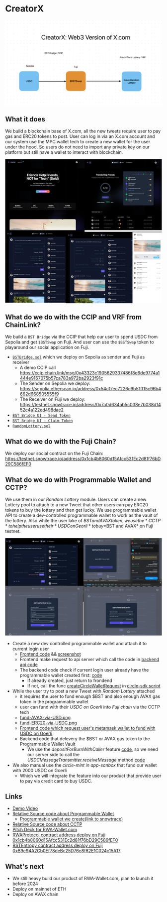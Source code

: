 # CreatorX

![product Logic](https://raw.githubusercontent.com/HelloRWA/CreatorX/main/main.png)

## What it does

We build a blockchain base of X.com, all the new tweets require user to pay gas and ERC20 tokens to post.
User can log in via an X.com account and our system use the MPC wallet tech to create a new wallet for the user under the hood. So users do not need to import any private key on our platform but still have a wallet to interact with blockchain.

![product screenshot](https://raw.githubusercontent.com/HelloRWA/CreatorX/main/screenshot-1.jpg)

## What do we do with the CCIP and VRF from ChainLink?

We build a `BST Bridge` via the CCIP that help our user to spend USDC from Sepolia and get `$BSTSwap` on Fuji.
And user can use the `$BSTSwap` token to playaround our social application on Fuji.

* [`BSTBridge.sol`](https://github.com/HelloRWA/CreatorX/blob/main/ccip/BSTBridge.sol) which we deploy on Sepolia as sender and Fuji as receiver
  * A demo CCIP call <https://ccip.chain.link/msg/0x43323c1905629337486f8e6de9774a1444e9167075b57ca783a972ba2923f91c>
  * The Sender on Sepolia we deploy: <https://sepolia.etherscan.io/address/0x54c17ec7226c9b51ff15c96b4662d668505555f9>
  * The Receiver on Fuji we deploy: <https://testnet.snowtrace.io/address/0x7a0d634ab5c038e7b038d1452c4a122ed498dae2>
* [`BST Bridge UI - Send Token`](https://github.com/HelloRWA/CreatorX/blob/main/ccip/CCIP.vue)
* [`BST Bridge UI - Claim Token`](https://github.com/HelloRWA/CreatorX/blob/main/ccip/Claim.vue)
* [`RandomLottery.sol`](https://github.com/HelloRWA/CreatorX/blob/main/vrf/RandomLottery.sol)

## What do we do with the Fuji Chain?

We deploy our social contract on the Fuji Chain: <https://testnet.snowtrace.io/address/0x1cb4b8060d15Afcc531Ec2d81f76bD29C586fEF0>

## What do we do with Programmable Wallet and CCTP?

We use them in our *Random Lottery* module.
Users can create a new Lottery pool to attach to a new Tweet that other users can pay ERC20 tokens to buy the lottery and then get lucky.
We use programmable wallet API to create a dev-controlled programmable wallet to work as the vault of the lottery.
Also while the user lake of $BST and AVAX token, we use the *CCTP* to help the user use their *USDC on Georli* to buy *$BST and AVAX* on Fuji testnet.

![circle integrated screenshot](https://raw.githubusercontent.com/HelloRWA/CreatorX/main/screenshot-2.jpg)

* Create a new dev controlled programmable wallet and attach it to current login user
  * [Frontend code](https://github.com/HelloRWA/circle-programmable-wallets-cctp/blob/main/programmable-wallet/wallet.vue#L27-L34) && [screenshot](https://github.com/HelloRWA/CreatorX/blob/main/screenshot/programmable-wallet-for-lottery-vault.png)
  * Frontend make request to api server which call the code in [backend api code](https://github.com/HelloRWA/circle-programmable-wallets-cctp/blob/main/programmable-wallet/walletSet.get.ts)
  * The backend code check if current login user already have the programmable wallet created first: [code](https://github.com/HelloRWA/circle-programmable-wallets-cctp/blob/main/programmable-wallet/walletSet.get.ts#L17-L40)
    * If already created, just return to frondend
    * If not, call the func [createCircleWalletRequest](https://github.com/HelloRWA/circle-programmable-wallets-cctp/blob/main/programmable-wallet/walletSet.get.ts#L43C22-L60) in [circle-sdk script](https://github.com/HelloRWA/circle-programmable-wallets-cctp/blob/main/programmable-wallet/circle-sdk.ts)
* While the user try to post a new Tweet with *Random Lottery* attached
  * it requires the user to fund enough $BST and also enough AVAX gas token in the programmable wallet
  * user can fund with their *USDC on Goerli* into *Fuji chain* via the CCTP tech
  * [fund-AVAX-via-USD.png](https://github.com/HelloRWA/CreatorX/blob/main/screenshot/fund-AVAX-via-USD.png)
  * [fund-ERC20-via-USDC.png](https://github.com/HelloRWA/CreatorX/blob/main/screenshot/fund-ERC20-via-USDC.png)
  * [Frontend code which request user's metamask wallet to fund with USDC on Goerli](https://github.com/HelloRWA/circle-programmable-wallets-cctp/blob/main/programmable-wallet/wallet.vue#L75-L161)
  * Backend code that delevery the $BST or AVAX gas token to the Programmable Wallet Vault
    * We use the *depositForBurnWithCaller* feature [code](https://github.com/HelloRWA/circle-programmable-wallets-cctp/blob/main/programmable-wallet/wallet.vue#L98), so we need our server side to call the *USDCMessageTransmitter.receiveMessage* method [code](https://github.com/HelloRWA/circle-programmable-wallets-cctp/blob/main/cctp/receive.post.ts#L27-L36)
* We also manual use the *circle-mint in app-sanbox* that fund our wallet with 2000 USDC on Goerli
  * Which we will integrate the feature into our product that provide user to pay via credit card to buy USDC.

## Links

* [Demo Video](https://youtu.be/XfFiRW33q-8)
* [Relative Source code about Programmable Wallet](https://github.com/HelloRWA/CreatorX/blob/main/programmable-wallet)
  * [Programmable wallet we create(link to snowtrace)](https://testnet.snowtrace.io/address/0xe3a4ee3674b7952d5f4457a94d3a3ab163e7679f)
* [Relative Source code about CCTP](https://github.com/HelloRWA/CreatorX/blob/main/cctp)
* [Pitch Deck for RWA-Wallet.com](https://pitch.com/public/724fc677-e462-4ddc-bbb1-bb389d8ed886)
* [RWAProtocol contract address deploy on Fuji 0x1cb4b8060d15Afcc531Ec2d81f76bD29C586fEF0](https://testnet.snowtrace.io/address/0x1cb4b8060d15Afcc531Ec2d81f76bD29C586fEF0)
* [BSTEntropy contract address deploy on Fuji 0xB9e94A2Cb0Ef78deBc25D76e8f62E1C024c15A17](https://testnet.snowtrace.io/address/0xB9e94A2Cb0Ef78deBc25D76e8f62E1C024c15A17)

## What's next

* We still heavy build our product of RWA-Wallet.com, plan to launch it before 2024
* Deploy on mainnet of ETH
* Deploy on AVAX chain